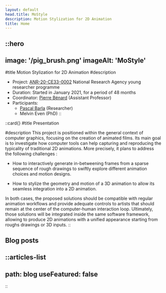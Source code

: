 ```yaml
---
layout: default
head.title: MoStyle
description: Motion Stylization for 2D Animation
title: Home
---
```


::hero
---
image: '/pig_brush.png'
imageAlt: 'MoStyle'
---
#title
Motion Stylization for 2D Animation
#description
- Project: [ANR-20-CE33-0002](https://anr.fr/Project-ANR-20-CE33-0002) National Research Agency young researcher programme
- Duration: Started in January 2021, for a period of 48 months
- Coordinator: [Pierre Bénard](https://www.labri.fr/perso/pbenard/index.html) (Assistant Professor)
- Participants: 
  - [Pascal Barla](https://www.labri.fr/perso/barla/blog/) (Researcher)
  - Melvin Even (PhD)
::

::card{}
#title
Presentation

#description
This project is positioned within the general context of computer graphics, focusing on the creation of animated films. Its main goal is to investigate how computer tools can help capturing and reproducing the typicality of traditional 2D animations. More precisely, it plans to address the following challenges :

* How to interactively generate in-betweening frames from a sparse sequence of rough drawings to swiftly explore different animation choices and motion designs.

* How to stylize the geometry and motion of a 3D animation to allow its seamless integration into a 2D animation.

In both cases, the proposed solutions should be compatible with regular animation workflows and provide adequate controls to artists that should remain at the center of the computer-human interaction loop. Ultimately, those solutions will be integrated inside the same software framework, allowing to produce 2D animations with a unified appearance starting from roughs drawings or 3D inputs.
::

## Blog posts

::articles-list
---
path: blog
useFeatured: false
---
::
